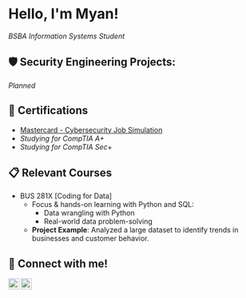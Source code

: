 # Hello, I'm Myan!  
*BSBA Information Systems Student*  


## 🛡️ Security Engineering Projects:
_Planned_

## 📃 Certifications
- [Mastercard - Cybersecurity Job Simulation](https://forage-uploads-prod.s3.amazonaws.com/completion-certificates/mfxGwGDp6WkQmtmTf/vcKAB5yYAgvemepGQ_mfxGwGDp6WkQmtmTf_68abca7b7ffdd58dc7e1368e_1756710342583_completion_certificate.pdf)
- _Studying for CompTIA A+_
- _Studying for CompTIA Sec+_

## 📋 Relevant Courses
- BUS 281X [Coding for Data]
    - Focus & hands-on learning with Python and SQL:
        - Data wrangling with Python
        - Real-world data problem-solving
    - **Project Example**: Analyzed a large dataset to identify trends in businesses and customer behavior.

## 📩 Connect with me!

[<img align="left" alt="Myan Nguyen | LinkedIn" width="22px" src="https://cdn.jsdelivr.net/npm/simple-icons@v3/icons/linkedin.svg" />][linkedin]
[<img align="left" alt="Myan Nguyen | Email" width="22px" src="https://cdn.jsdelivr.net/npm/simple-icons@v3/icons/gmail.svg" />][gmail]

[linkedin]: https://linkedin.com/in/myan-nguyen
[gmail]: mailto:mnguy1118@gmail.com
